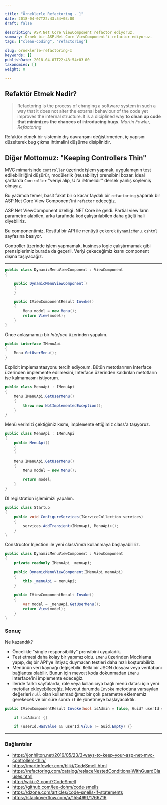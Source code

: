 ```yaml
---

title: "Örneklerle Refactoring - 1"
date: 2018-04-07T22:43:54+03:00
draft: false

description: ASP.Net Core ViewComponent refactor ediyoruz.
summary: Örnek bir ASP.Net Core ViewComponent'i refactor ediyoruz.
tags: ["clean-coding", "refactoring"]

slug: orneklerle-refactoring-I
keywords: []
publishDate: 2018-04-07T22:43:54+03:00
taxonomies: []
weight: 0

---
```


## Refaktör Etmek Nedir?

> Refactoring is the process of changing a software system in such a way that 
> it does not alter the external behaviour of the code yet improves the internal
> structure. It is a diciplined way **to clean up code that minimizes the
> chances of introducing bugs**. 
> <cite>Martin Fowler, Refactoring </cite>

Refaktör etmek bir sistemin dış davranışını değiştirmeden, iç yapısını düzelterek
bug çıkma ihtimalini düşürme disiplinidir. 



## Diğer Mottomuz: "Keeping Controllers Thin"

MVC mimarisinde `controller` üzerinde işlem yapmak, uygulamanın test edilebilirliğini
düşürür, modülerlik (reusability) prensibini bozar. İdeal şartlarda `Controller`
"veriyi alıp, UI'a iletmelidir" dersek yanlış söylemiş olmayız.



Bu yazımda temel, basit fakat bir o kadar faydalı bir `refactoring` yaparak bir
ASP.Net Core View Component'ini `refactor` edeceğiz.



ASP.Net ViewComponent özelliği .NET Core ile geldi. Partial view'ların
parametre alabilen, arka tarafında kod çalıştırılabilen daha güçlü hali diyebiliriz.

Bu componentimiz, Restful bir API ile menüyü çekerek `DynamicMenu.cshtml` sayfasına basıyor.


Controller üzerinde işlem yapmamak, business logic çalıştırmamak gibi prensiplerimiz
burada da geçerli. Veriyi çekeceğimiz kısmı component dışına taşıyacağız.

---


```csharp
public class DynamicMenuViewComponent : ViewComponent
{

    public DynamicMenuViewComponent()
    {
    }

    public IViewComponentResult Invoke()
    {
        Menu model = new Menu();
        return View(model);
    }
}
```


Önce anlaşmamızı bir _Inteface_ üzerinden yapalım.


```csharp
public interface IMenuApi
{
    Menu GetUserMenu();
}
```

Explicit implemantasyonu tercih ediyorum. Bütün metotlarımın Interface üzerinden 
implemente edilmesini, Interface üzerinden kaldırılan metotların ise kalmamasını istiyorum.


```csharp
public class MenuApi : IMenuApi
{
    Menu IMenuApi.GetUserMenu()
    {
        throw new NotImplementedException();
    }
}
```

Menü verimizi çektiğimiz kısmı, implemente ettiğimiz class'a taşıyoruz.


```csharp
public class MenuApi : IMenuApi
{
    public MenuApi()
    {
    }

    Menu IMenuApi.GetUserMenu()
    {
        Menu model = new Menu();

        return model;
    }
}
```    


DI registration işlemimizi yapalım.


```csharp
public class Startup
{        
    public void ConfigureServices(IServiceCollection services)
    {
        services.AddTransient<IMenuApi, MenuApi>();
    }
}
```


Constructor Injection ile yeni class'ımızı kullanmaya başlayabiliriz.

```csharp
public class DynamicMenuViewComponent : ViewComponent
{
    private readonly IMenuApi _menuApi;

    public DynamicMenuViewComponent(IMenuApi menuApi)
    {
        this._menuApi = menuApi;
    }

    public IViewComponentResult Invoke()
    {
        var model = _menuApi.GetUserMenu();
        return View(model);
    }
}
```


### Sonuç

Ne kazandık?
- Öncelikle "single responsibility" prensibini uyguladık.
- Test etmesi daha kolay bir yapımız oldu. `IMenu` üzerinden Mocklama yapıp, dış
bir API'ye ihtiyaç duymadan testleri daha hızlı koşturabiliriz.
- Menünün veri kaynağı değişebilir. Belki bir JSON dosyası veya veritabanı
bağlantısı olabilir. Bunun için mevcut koda dokunmadan `IMenu` interface'ini
implemente edeceğiz.
- İleride farklı sayfalarda, role veya kullanıcıya bağlı menü datası için yeni
metotlar ekleyebileceğiz. Mevcut durumda `Invoke` metoduna varsayılan değerleri
`null` olan kullanmadığımız bir çok parametre eklememiz gerekecek ve bir süre sonra
`if` ile yönetmeye başlayacaktık.

```csharp
public IViewComponentResult Invoke(bool isAdmin = false, Guid? userId = null)

    if (isAdmin) {}

    if (userId.HasValue && userId.Value != Guid.Empty) {}

```

---

### Bağlantılar

* https://jonhilton.net/2016/05/23/3-ways-to-keep-your-asp-net-mvc-controllers-thin/
* https://martinfowler.com/bliki/CodeSmell.html
* https://refactoring.com/catalog/replaceNestedConditionalWithGuardClauses.html
* http://wiki.c2.com/?CodeSmell
* https://github.com/lee-dohm/code-smells
* https://dzone.com/articles/code-smells-if-statements
* https://stackoverflow.com/a/1554691/1766716


